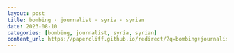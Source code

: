 ```yaml
---
layout: post
title: bombing · journalist · syria · syrian
date: 2023-08-10
categories: [bombing, journalist, syria, syrian]
content_url: https://papercliff.github.io/redirect/?q=bombing+journalist+syria+syrian&tbs=cdr:1,cd_min:8/9/2023,cd_max:8/11/2023
---
```

